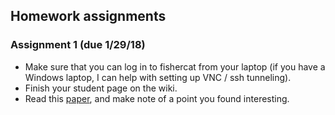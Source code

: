 
## Homework assignments

### Assignment 1 (due 1/29/18) 

 * Make sure that you can log in to fishercat from your laptop (if you
   have a Windows laptop, I can help with setting up VNC / ssh
   tunneling).
 * Finish your student page on the wiki.
 * Read this [paper](BarelySufficientSoftwareEngineering.pdf), and
   make note of a point you found interesting.
   

